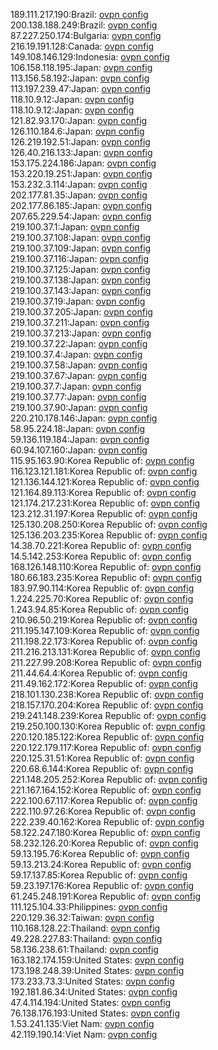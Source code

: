 189.111.217.190:Brazil: [ovpn config](vpn/189_111_217_190.ovpn)  
200.138.188.249:Brazil: [ovpn config](vpn/200_138_188_249.ovpn)  
87.227.250.174:Bulgaria: [ovpn config](vpn/87_227_250_174.ovpn)  
216.19.191.128:Canada: [ovpn config](vpn/216_19_191_128.ovpn)  
149.108.146.129:Indonesia: [ovpn config](vpn/149_108_146_129.ovpn)  
106.158.118.195:Japan: [ovpn config](vpn/106_158_118_195.ovpn)  
113.156.58.192:Japan: [ovpn config](vpn/113_156_58_192.ovpn)  
113.197.239.47:Japan: [ovpn config](vpn/113_197_239_47.ovpn)  
118.10.9.12:Japan: [ovpn config](vpn/118_10_9_12.ovpn)  
118.10.9.12:Japan: [ovpn config](vpn/118_10_9_12.ovpn)  
121.82.93.170:Japan: [ovpn config](vpn/121_82_93_170.ovpn)  
126.110.184.6:Japan: [ovpn config](vpn/126_110_184_6.ovpn)  
126.219.192.51:Japan: [ovpn config](vpn/126_219_192_51.ovpn)  
126.40.216.133:Japan: [ovpn config](vpn/126_40_216_133.ovpn)  
153.175.224.186:Japan: [ovpn config](vpn/153_175_224_186.ovpn)  
153.220.19.251:Japan: [ovpn config](vpn/153_220_19_251.ovpn)  
153.232.3.114:Japan: [ovpn config](vpn/153_232_3_114.ovpn)  
202.177.81.35:Japan: [ovpn config](vpn/202_177_81_35.ovpn)  
202.177.86.185:Japan: [ovpn config](vpn/202_177_86_185.ovpn)  
207.65.229.54:Japan: [ovpn config](vpn/207_65_229_54.ovpn)  
219.100.37.1:Japan: [ovpn config](vpn/219_100_37_1.ovpn)  
219.100.37.108:Japan: [ovpn config](vpn/219_100_37_108.ovpn)  
219.100.37.109:Japan: [ovpn config](vpn/219_100_37_109.ovpn)  
219.100.37.116:Japan: [ovpn config](vpn/219_100_37_116.ovpn)  
219.100.37.125:Japan: [ovpn config](vpn/219_100_37_125.ovpn)  
219.100.37.138:Japan: [ovpn config](vpn/219_100_37_138.ovpn)  
219.100.37.143:Japan: [ovpn config](vpn/219_100_37_143.ovpn)  
219.100.37.19:Japan: [ovpn config](vpn/219_100_37_19.ovpn)  
219.100.37.205:Japan: [ovpn config](vpn/219_100_37_205.ovpn)  
219.100.37.211:Japan: [ovpn config](vpn/219_100_37_211.ovpn)  
219.100.37.213:Japan: [ovpn config](vpn/219_100_37_213.ovpn)  
219.100.37.22:Japan: [ovpn config](vpn/219_100_37_22.ovpn)  
219.100.37.4:Japan: [ovpn config](vpn/219_100_37_4.ovpn)  
219.100.37.58:Japan: [ovpn config](vpn/219_100_37_58.ovpn)  
219.100.37.67:Japan: [ovpn config](vpn/219_100_37_67.ovpn)  
219.100.37.7:Japan: [ovpn config](vpn/219_100_37_7.ovpn)  
219.100.37.77:Japan: [ovpn config](vpn/219_100_37_77.ovpn)  
219.100.37.90:Japan: [ovpn config](vpn/219_100_37_90.ovpn)  
220.210.178.146:Japan: [ovpn config](vpn/220_210_178_146.ovpn)  
58.95.224.18:Japan: [ovpn config](vpn/58_95_224_18.ovpn)  
59.136.119.184:Japan: [ovpn config](vpn/59_136_119_184.ovpn)  
60.94.107.160:Japan: [ovpn config](vpn/60_94_107_160.ovpn)  
115.95.163.90:Korea Republic of: [ovpn config](vpn/115_95_163_90.ovpn)  
116.123.121.181:Korea Republic of: [ovpn config](vpn/116_123_121_181.ovpn)  
121.136.144.121:Korea Republic of: [ovpn config](vpn/121_136_144_121.ovpn)  
121.164.89.113:Korea Republic of: [ovpn config](vpn/121_164_89_113.ovpn)  
121.174.217.231:Korea Republic of: [ovpn config](vpn/121_174_217_231.ovpn)  
123.212.31.197:Korea Republic of: [ovpn config](vpn/123_212_31_197.ovpn)  
125.130.208.250:Korea Republic of: [ovpn config](vpn/125_130_208_250.ovpn)  
125.136.203.235:Korea Republic of: [ovpn config](vpn/125_136_203_235.ovpn)  
14.38.70.221:Korea Republic of: [ovpn config](vpn/14_38_70_221.ovpn)  
14.5.142.253:Korea Republic of: [ovpn config](vpn/14_5_142_253.ovpn)  
168.126.148.110:Korea Republic of: [ovpn config](vpn/168_126_148_110.ovpn)  
180.66.183.235:Korea Republic of: [ovpn config](vpn/180_66_183_235.ovpn)  
183.97.90.114:Korea Republic of: [ovpn config](vpn/183_97_90_114.ovpn)  
1.224.225.70:Korea Republic of: [ovpn config](vpn/1_224_225_70.ovpn)  
1.243.94.85:Korea Republic of: [ovpn config](vpn/1_243_94_85.ovpn)  
210.96.50.219:Korea Republic of: [ovpn config](vpn/210_96_50_219.ovpn)  
211.195.147.109:Korea Republic of: [ovpn config](vpn/211_195_147_109.ovpn)  
211.198.22.173:Korea Republic of: [ovpn config](vpn/211_198_22_173.ovpn)  
211.216.213.131:Korea Republic of: [ovpn config](vpn/211_216_213_131.ovpn)  
211.227.99.208:Korea Republic of: [ovpn config](vpn/211_227_99_208.ovpn)  
211.44.64.4:Korea Republic of: [ovpn config](vpn/211_44_64_4.ovpn)  
211.49.162.172:Korea Republic of: [ovpn config](vpn/211_49_162_172.ovpn)  
218.101.130.238:Korea Republic of: [ovpn config](vpn/218_101_130_238.ovpn)  
218.157.170.204:Korea Republic of: [ovpn config](vpn/218_157_170_204.ovpn)  
219.241.148.239:Korea Republic of: [ovpn config](vpn/219_241_148_239.ovpn)  
219.250.100.130:Korea Republic of: [ovpn config](vpn/219_250_100_130.ovpn)  
220.120.185.122:Korea Republic of: [ovpn config](vpn/220_120_185_122.ovpn)  
220.122.179.117:Korea Republic of: [ovpn config](vpn/220_122_179_117.ovpn)  
220.125.31.51:Korea Republic of: [ovpn config](vpn/220_125_31_51.ovpn)  
220.68.6.144:Korea Republic of: [ovpn config](vpn/220_68_6_144.ovpn)  
221.148.205.252:Korea Republic of: [ovpn config](vpn/221_148_205_252.ovpn)  
221.167.164.152:Korea Republic of: [ovpn config](vpn/221_167_164_152.ovpn)  
222.100.67.117:Korea Republic of: [ovpn config](vpn/222_100_67_117.ovpn)  
222.110.97.26:Korea Republic of: [ovpn config](vpn/222_110_97_26.ovpn)  
222.239.40.162:Korea Republic of: [ovpn config](vpn/222_239_40_162.ovpn)  
58.122.247.180:Korea Republic of: [ovpn config](vpn/58_122_247_180.ovpn)  
58.232.126.20:Korea Republic of: [ovpn config](vpn/58_232_126_20.ovpn)  
59.13.195.76:Korea Republic of: [ovpn config](vpn/59_13_195_76.ovpn)  
59.13.213.24:Korea Republic of: [ovpn config](vpn/59_13_213_24.ovpn)  
59.17.137.85:Korea Republic of: [ovpn config](vpn/59_17_137_85.ovpn)  
59.23.197.176:Korea Republic of: [ovpn config](vpn/59_23_197_176.ovpn)  
61.245.248.191:Korea Republic of: [ovpn config](vpn/61_245_248_191.ovpn)  
111.125.104.33:Philippines: [ovpn config](vpn/111_125_104_33.ovpn)  
220.129.36.32:Taiwan: [ovpn config](vpn/220_129_36_32.ovpn)  
110.168.128.22:Thailand: [ovpn config](vpn/110_168_128_22.ovpn)  
49.228.227.83:Thailand: [ovpn config](vpn/49_228_227_83.ovpn)  
58.136.238.61:Thailand: [ovpn config](vpn/58_136_238_61.ovpn)  
163.182.174.159:United States: [ovpn config](vpn/163_182_174_159.ovpn)  
173.198.248.39:United States: [ovpn config](vpn/173_198_248_39.ovpn)  
173.233.73.3:United States: [ovpn config](vpn/173_233_73_3.ovpn)  
192.181.86.34:United States: [ovpn config](vpn/192_181_86_34.ovpn)  
47.4.114.194:United States: [ovpn config](vpn/47_4_114_194.ovpn)  
76.138.176.193:United States: [ovpn config](vpn/76_138_176_193.ovpn)  
1.53.241.135:Viet Nam: [ovpn config](vpn/1_53_241_135.ovpn)  
42.119.190.14:Viet Nam: [ovpn config](vpn/42_119_190_14.ovpn)  
